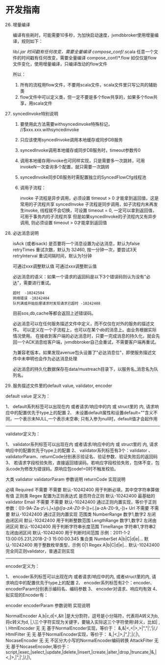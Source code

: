 # 开发指南



26) 增量编译

    编译有些耗时，可能需要10多秒，为加快启动速度，jvmdbbroker使用增量编译，规则如下：

    lib/*.jar 时间戳有任何改变，需要全量编译
    compose_conf/*.scala 任意一个文件的时间戳有任何改变，需要全量编译
    compose_conf/*.flow 如仅仅是flow文件变化，使用增量编译，只编译改动的flow文件

    所以：

    1) 所有的流程用flow文件，不要用scala文件，scala文件里只写公共的辅助类
    2) flow文件中可以定义类，但一定不要是多个flow共享的，如果多个flow共享，用scala文件




30) syncedInvoke特别说明

    1) 要使用此方法需要withsyncedinvoke特殊标记， //$xxx.xxx.withsyncedinvoke
    2) 只应该使用syncedInvoke调用本地缓存或同步DB服务
    3) syncedInvoke调用本地缓存或同步DB服务时，timeout参数传0
    4) 调用本地缓存用invoke也可同样实现，只是需要多一次跳转，可用invokeN一次查询多个配置，就只需要一次跳转
    5) syncedInvoke同步DB服务时需配置独立的SyncedFlowCfg线程池
    6) 调用子流程：

          invoke 子流程是异步调用，必须设置 timeout > 0 才能拿到返回值，这是常用的子流程共享
          syncedInvoke 子流程是同步调用，如子流程内未再发生invoke, 线程就不会切换，可设置 timeout = 0, 一定可以拿到返回值，可用于事务内的子流程共享
          但是如果syncedInvoke的子流程内又有异步调用, 则必须设置 timeout > 0才能拿到返回值

31) 必达消息说明

    <message name="testbatchupdate" id="7" isAck="true" retryInterval="30000" retryTimes="100">

      isAck (或者isack) 是否要将一个消息设置为必达消息，默认为false
      retryTimes 重试次数，默认为 3*24*60, 按一分钟一次，要尝试3天
      retryInterval 重试间隔时间，默认为1分钟

      可通过<Parameter name="mustReach.defaultRetryTimes">xxx</Parameter>调整默认值
      可通过<Parameter name="mustReach.defaultRetryInterval">xxx</Parameter>调整默认值

    必达消息的语义：如果一个请求的返回码是以下3个错误码则认为没有"必达"，需要进行重试。

        超时  -10242504
        网络错误 -10242404
        队列满或开始处理请求时发现请求已超时 -10242488

    目前sos,db,cache等都会返回上述错误码。

    必达消息可以在任何服务描述文件中定义，而不仅仅在对外的服务的描述文件。
    可以定义在一个子流程上，也可以在某个db的消息上。由业务根据实际情况使用。
    在接收到客户端的必达消息时，只要一完成消息的持久化，就会先回一个ACK消息给客户端，jvmdbbroker自己会重试，不需要客户端再重试。

    为兼容老版本，如果发现avenue包头设置了"必达消息位"，即使服务描述文件中未申明也会作为必达消息处理

    必达消息的持久化数据保存在data/mustreach目录下，以服务名_消息名为队列名。


34) 服务描述文件里的default value, validator, encoder

default value 定义为：

1、	default系列标签可以出现在<type>内 或者请求/响应中的<field>内 或 struct里的 <field>内, 请求响应中的配置优先于type上的配置
2、	未设置default属性和设置default=""含义不同，一个表示未NULL,一个表示未空串; 只有入参为null时，default值才会起作用

--------------

validator定义为：

1、	validator系列标签可以出现在<type>内 或者请求/响应中的<field>内 或 struct里的 <field>内, 请求响应中的配置优先于type上的配置
2、	validator系列标签有3个：validator 、validatorParam、returnCode分别表示验证名、验证参数、验证失败后的返回码
3、	若请求字段校验失败，直接返回错误码。若响应字段校验失败，包体不变，包头code为修改为错误码。原响应包code!=0时不触发校验。

大类	validator	validatorParam	    参数说明	    returnCode	    实现说明

必填	Required    不需要	            不需要	        默认-10242400	用于判断必填，其中空字符串算做有值
正则类	Regex	    配置为正则表达式	是否符合正则	默认-10242400	最基础的validator
        Email	    不需要	            不需要	        默认-10242400	通过正则内置实现，等价于正则参数：([0-9A-Za-z\\-_\\.]+)@([a-zA-Z0-9_-])+(.[a-zA-Z0-9_-])+
        Url	        不需要	            不需要	        默认-10242400	通过正则内置实现
范围类 	NumberRange	数字1,数字2	        左闭由闭区间	默认-10242400	用于判断整数范围
        LengthRange	数字1,数字2	        左闭由闭区间	默认-10242400	用于判断字符串长度范围
        TimeRange	字符串1,字符串2	    左闭由闭区间	默认-10242400	用于判断时间范围 示例：2011-1-2 13:00:05.231,2018-2-3 15:00:00.345
集合类 	NumberSet	A|b|C|d|e|…	                     默认-10242400	 用于整数枚举类型，示例 0|1
        Regex	    A|b|C|d|e|…		                 默认-10242400 	完全同正则validator，普通正则实现

--------------

encoder定义为：

1、	encoder系列标签可以出现在<type>内 或者请求/响应中的<field>内, 或者struct里的<field>内, 请求响应中的配置优先于type上的配置
2、	encoder系列标签有2个：encoder、encoderParam分别表示编码名、编码参数
3、	encoder对请求、响应均有效
4、	拟实现的Encoder有：

encoder	            encoderParam	        参数说明	    实现说明

NormalEncoder	    A,b|c,d|<,&lt	        |是大分割符，逗号是小分隔符，代表将A转义为b,将c转义为d, |,\三个字符实现为关键字，要输入实际这三个字符使用\转义，比如\|   \,  \\
HtmlEncoder	        无	                    无	        基于NormalEncoder实现，等价于： &,&amp;|<,&lt;|>,&gt;|",&quot;|',&#x27;|/,&#x2f;
HtmlFilter	        无	                    无	        基于NormalEncoder实现，等价于： &,|<,|>,|",|',|/,|\\,
NocaseEncoder       无	                    无	        不区分大小写的NormalEncoder编码转换
AttackFilter        无	                    无	        基于NocaseEncoder,等价于： script,|exec,|select,|update,|delete,|insert,|create,|alter,|drop,|truncate,|&,|<,|>,|",|',|/,|\\,



